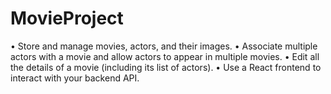 # MovieProject
• Store and manage movies, actors, and their images. • Associate multiple actors with a movie and allow actors to appear in multiple movies. • Edit all the details of a movie (including its list of actors). • Use a React frontend to interact with your backend API.
